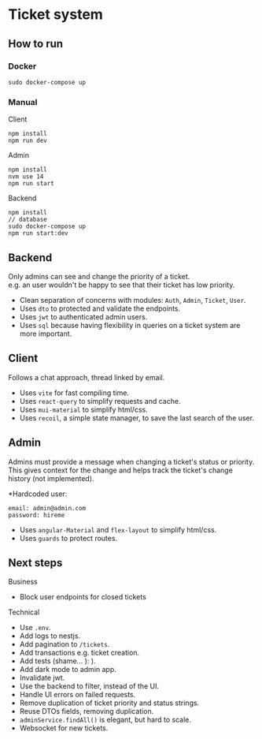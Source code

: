 # Ticket system

## How to run

### Docker

```
sudo docker-compose up
```

### Manual

Client

```
npm install
npm run dev
```

Admin

```
npm install
nvm use 14
npm run start
```

Backend

```
npm install
// database
sudo docker-compose up
npm run start:dev
```

## Backend

Only admins can see and change the priority of a ticket.
<br>
e.g. an user wouldn't be happy to see that their ticket has low priority.

- Clean separation of concerns with modules: `Auth`, `Admin`, `Ticket`, `User`.
- Uses `dto` to protected and validate the endpoints.
- Uses `jwt` to authenticated admin users.
- Uses `sql` because having flexibility in queries on a ticket system are more important.

## Client

Follows a chat approach, thread linked by email.

- Uses `vite` for fast compiling time.
- Uses `react-query` to simplify requests and cache.
- Uses `mui-material` to simplify html/css.
- Uses `recoil`, a simple state manager, to save the last search of the user.

## Admin

Admins must provide a message when changing a ticket's status or priority.
<br>
This gives context for the change and helps track the ticket's change history (not implemented).

\*Hardcoded user:

```
email: admin@admin.com
password: hireme
```

- Uses `angular-Material` and `flex-layout` to simplify html/css.
- Uses `guards` to protect routes.

## Next steps

Business

- Block user endpoints for closed tickets

Technical

- Use `.env`.
- Add logs to nestjs.
- Add pagination to `/tickets`.
- Add transactions e.g. ticket creation.
- Add tests (shame... ): ).
- Add dark mode to admin app.
- Invalidate jwt.
- Use the backend to filter, instead of the UI.
- Handle UI errors on failed requests.
- Remove duplication of ticket priority and status strings.
- Reuse DTOs fields, removing duplication.
- `adminService.findAll()` is elegant, but hard to scale.
- Websocket for new tickets.
